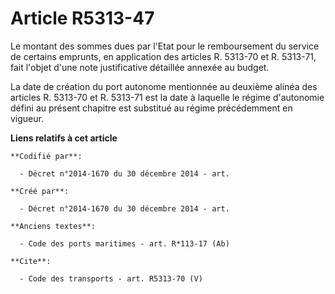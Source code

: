 # Article R5313-47

Le montant des sommes dues par l'Etat pour le remboursement du service de certains emprunts, en application des articles R.
5313-70 et R. 5313-71, fait l'objet d'une note justificative détaillée annexée au budget. 

La date de création du port autonome mentionnée au deuxième alinéa des articles R. 5313-70 et R. 5313-71 est la date à
laquelle le régime d'autonomie défini au présent chapitre est substitué au régime précédemment en vigueur.

**Liens relatifs à cet article**

	**Codifié par**:

	  - Décret n°2014-1670 du 30 décembre 2014 - art.

	**Créé par**:

	  - Décret n°2014-1670 du 30 décembre 2014 - art.

	**Anciens textes**:

	  - Code des ports maritimes - art. R*113-17 (Ab)

	**Cite**:

	  - Code des transports - art. R5313-70 (V)
